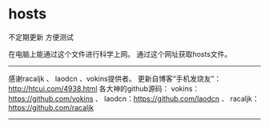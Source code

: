# hosts
不定期更新
方便测试

在电脑上能通过这个文件进行科学上网。
通过这个网址获取hosts文件。
***
感谢racaljk 、 laodcn 、vokins提供者。
更新自博客“手机发烧友”：http://htcui.com/4938.html
各大神的github源码：
vokins：https://github.com/vokins 、
laodcn：https://github.com/laodcn 、
racaljk：https://github.com/racaljk 
                   
***                   
                   
                  
